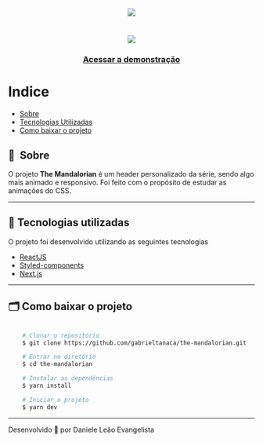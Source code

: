 <h1 align="center">
    <img src="https://ik.imagekit.io/tanakawithc0947283/Logo_Mandalorian_zBMeJuhWt.png">
</h1>

<h1 align="center">
    <img src="public/apresentacao.gif">
</h1>

<h3 align="center">
    <a href="https://the-mandalorian.vercel.app/">Acessar a demonstração</a>
<h3 >

# Indice

- [Sobre](#-sobre)
- [Tecnologias Utilizadas](#-tecnologias-utilizadas)
- [Como baixar o projeto](#-como-baixar-o-projeto)

## 🔖&nbsp; Sobre

O projeto **The Mandalorian** é um header personalizado da série, sendo algo mais animado e responsivo. Foi feito com o propósito de estudar as animações do CSS.

---

## 🚀 Tecnologias utilizadas

O projeto foi desenvolvido utilizando as seguintes tecnologias

- [ReactJS](https://reactjs.org)
- [Styled-components](https://styled-components.com/)
- [Next.js](https://nextjs.org/)

---

## 🗂 Como baixar o projeto

```bash

    # Clonar o repositório
    $ git clone https://github.com/gabrieltanaca/the-mandalorian.git

    # Entrar no diretório
    $ cd the-mandalorian

    # Instalar as dependências
    $ yarn install

    # Iniciar o projeto
    $ yarn dev
```

---

Desenvolvido 💜 por Daniele Leão Evangelista
